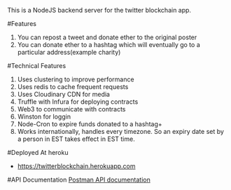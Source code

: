 This is a NodeJS backend server for the twitter blockchain app.

#Features 
 1. You can repost a tweet and donate ether to the original poster 
 2. You can donate ether to a hashtag which will eventually go to a particular address(example charity)


#Technical Features 
 1. Uses clustering to improve performance
 2. Uses redis to cache frequent requests
 3. Uses Cloudinary CDN for media
 4. Truffle with Infura for deploying contracts
 5. Web3 to communicate with contracts
 6. Winston for loggin 
 7. Node-Cron to expire funds donated to a hashtag+ 
 8. Works internationally, handles every timezone. So an expiry date set by a person in EST takes effect 
    in EST time.

#Deployed At heroku  
- https://twitterblockchain.herokuapp.com

#API Documentation 
[Postman API documentation](https://documenter.getpostman.com/view/23158890/2s7YSMZtVL)